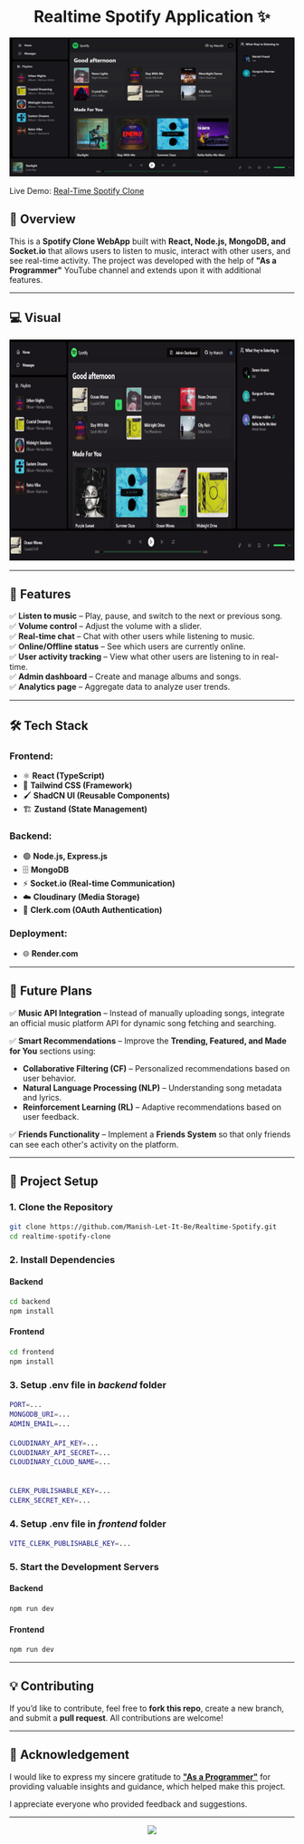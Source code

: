 <h1 align="center">Realtime Spotify Application ✨</h1>

<!--   
![Demo App](/frontend/public/screenshot-for-readme.png)
-->

![Demo App](/frontend/public/Spotify_SS.jpg)

Live Demo: [Real-Time Spotify Clone](https://realtime-spotify-sjqh.onrender.com/)  

## 📌 Overview  
This is a **Spotify Clone WebApp** built with **React, Node.js, MongoDB, and Socket.io** that allows users to listen to music, interact with other users, and see real-time activity. The project was developed with the help of **"As a Programmer"** YouTube channel and extends upon it with additional features.  

---

## 💻 Visual
<p align="center">
<a  href="https://realtime-spotify-sjqh.onrender.com/">
    <img src="/frontend/public/Spotify.gif" alt="UI gif" height="390">
</a>
</p>

---

## 🚀 Features  

✅ **Listen to music** – Play, pause, and switch to the next or previous song.  
✅ **Volume control** – Adjust the volume with a slider.  
✅ **Real-time chat** – Chat with other users while listening to music.  
✅ **Online/Offline status** – See which users are currently online.  
✅ **User activity tracking** – View what other users are listening to in real-time.  
✅ **Admin dashboard** – Create and manage albums and songs.  
✅ **Analytics page** – Aggregate data to analyze user trends.  

---

## 🛠️ Tech Stack  

### **Frontend:**  
- ⚛ **React (TypeScript)**  
- 🎨 **Tailwind CSS (Framework)**  
- 🖌 **ShadCN UI (Reusable Components)**  
- 🏗 **Zustand (State Management)**  

### **Backend:**  
- 🟢 **Node.js, Express.js**  
- 🗄 **MongoDB**  
- ⚡ **Socket.io (Real-time Communication)**
- ☁️ **Cloudinary (Media Storage)**
- 🔐 **Clerk.com (OAuth Authentication)**  

### **Deployment:**  
- 🌐 **Render.com**  

---

## 🔮 Future Plans  

✅ **Music API Integration** – Instead of manually uploading songs, integrate an official music platform API for dynamic song fetching and searching.  

✅ **Smart Recommendations** – Improve the **Trending, Featured, and Made for You** sections using:  
- **Collaborative Filtering (CF)** – Personalized recommendations based on user behavior.  
- **Natural Language Processing (NLP)** – Understanding song metadata and lyrics.  
- **Reinforcement Learning (RL)** – Adaptive recommendations based on user feedback.  

✅ **Friends Functionality** – Implement a **Friends System** so that only friends can see each other's activity on the platform.  

---

## 📂 Project Setup  

### **1. Clone the Repository**  
```sh
git clone https://github.com/Manish-Let-It-Be/Realtime-Spotify.git
cd realtime-spotify-clone
```

### **2. Install Dependencies**  

#### **Backend**  
```sh
cd backend
npm install
```

#### **Frontend**  
```sh
cd frontend
npm install
```

### **3. Setup .env file in _backend_ folder**

```bash
PORT=...
MONGODB_URI=...
ADMIN_EMAIL=...

CLOUDINARY_API_KEY=...
CLOUDINARY_API_SECRET=...
CLOUDINARY_CLOUD_NAME=...


CLERK_PUBLISHABLE_KEY=...
CLERK_SECRET_KEY=...
```

### **4. Setup .env file in _frontend_ folder**

```bash
VITE_CLERK_PUBLISHABLE_KEY=...
```

### **5. Start the Development Servers**  

#### **Backend**  
```sh
npm run dev
```

#### **Frontend**  
```sh
npm run dev
```

---

## 💡 Contributing  
If you’d like to contribute, feel free to **fork this repo**, create a new branch, and submit a **pull request**. All contributions are welcome!  

---

## 🙏 Acknowledgement  

I would like to express my sincere gratitude to [**"As a Programmer"**](https://www.youtube.com/@asaprogrammer_) for providing valuable insights and guidance, which helped make this project. 

I appreciate everyone who provided feedback and suggestions.

---

<p align="center">
  <img src="https://readme-typing-svg.herokuapp.com?font=Fira+Code&pause=1000&color=39FF14&center=true&width=435&lines=Thank+You+For+Checking+!">
</p>

